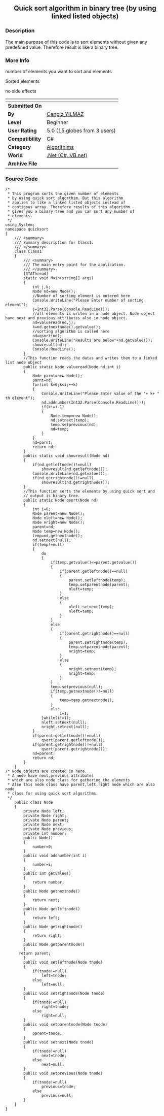 ﻿<div align="center">

## Quick sort algorithm in binary tree \(by using linked listed objects\)


</div>

### Description

The main purpose of this code is to sort elements without given any predefined value. Therefore result is like a binary tree.
 
### More Info
 
number of elements you want to sort and elements

Sorted elements

no side effects


<span>             |<span>
---                |---
**Submitted On**   |
**By**             |[Cengiz YILMAZ](https://github.com/Planet-Source-Code/PSCIndex/blob/master/ByAuthor/cengiz-yilmaz.md)
**Level**          |Beginner
**User Rating**    |5.0 (15 globes from 3 users)
**Compatibility**  |C\#
**Category**       |[Algorithims](https://github.com/Planet-Source-Code/PSCIndex/blob/master/ByCategory/algorithims__10-29.md)
**World**          |[\.Net \(C\#, VB\.net\)](https://github.com/Planet-Source-Code/PSCIndex/blob/master/ByWorld/net-c-vb-net.md)
**Archive File**   |[](https://github.com/Planet-Source-Code/cengiz-yilmaz-quick-sort-algorithm-in-binary-tree-by-using-linked-listed-objects__10-1734/archive/master.zip)





### Source Code

```
/*
 * This program sorts the given number of elements
 * by using quick sort algorthim. But this algorithm
 * applies to like a linked listed objects instead of
 * contigous array. Therefore results of this algorithm
 * gives you a binary tree and you can sort any number of
 * elements.
 */
using System;
namespace quicksort
{
	/// <summary>
	/// Summary description for Class1.
	/// </summary>
	class Class1
	{
		/// <summary>
		/// The main entry point for the application.
		/// </summary>
		[STAThread]
		static void Main(string[] args)
		{
			int j,k;
			Node nd=new Node();
			//Number of sorting element is entered here
			Console.WriteLine("Please Enter number of sorting element");
			j=Int32.Parse(Console.ReadLine());
			//all elements is writen in a node object. Node object have next and previous attributes also in node object.
			nd=valueread(nd,j);
			k=nd.getnextnode().getvalue();
			//sorting algorithm is called here
			nd=qsort(nd);
			Console.WriteLine("Results are below"+nd.getvalue());
			showresult(nd);
			Console.ReadLine();
		}
		//This function reads the datas and writes them to a linked list node object
		public static Node valueread(Node nd,int i)
		{
			Node parnt=new Node();
			parnt=nd;
			for(int k=0;k<i;++k)
			{
				Console.WriteLine("Please Enter value of the "+ k+ " th element");
				nd.addnumber(Int32.Parse(Console.ReadLine()));
				if(k!=i-1)
				{
					Node temp=new Node();
					nd.setnext(temp);
					temp.setprevious(nd);
					nd=temp;
				}
			}
			nd=parnt;
			return nd;
		}
		public static void showresult(Node nd)
		{
			if(nd.getleftnode()!=null)
				showresult(nd.getleftnode());
			Console.WriteLine(nd.getvalue());
			if(nd.getrightnode()!=null)
				showresult(nd.getrightnode());
		}
		//This function sorts the elements by using quick sort and
		// output is binary tree.
		public static Node qsort(Node nd)
		{
			int i=0;
			Node parent=new Node();
			Node nleft=new Node();
			Node nright=new Node();
			parent=nd;
			Node temp=new Node();
			temp=nd.getnextnode();
			nd.setnext(null);
			if(temp!=null)
			{
				do
				{
					if(temp.getvalue()<=parent.getvalue())
					{
						if(parent.getleftnode()==null)
						{
							parent.setleftnode(temp);
							temp.setparentnode(parent);
							nleft=temp;
						}
						else
						{
							nleft.setnext(temp);
							nleft=temp;
						}
					}
					else
					{
						if(parent.getrightnode()==null)
						{
							parent.setrightnode(temp);
							temp.setparentnode(parent);
							nright=temp;
						}
						else
						{
							nright.setnext(temp);
							nright=temp;
						}
					}
					temp.setprevious(null);
					if(temp.getnextnode()!=null)
					{
						temp=temp.getnextnode();
					}
					else
						i=1;
				}while(i!=1);
				nleft.setnext(null);
				nright.setnext(null);
			}
			if(parent.getleftnode()!=null)
				qsort(parent.getleftnode());
			if(parent.getrightnode()!=null)
				qsort(parent.getrightnode());
			nd=parent;
			return nd;
		}
	}
/* Node objects are created in here.
 * A node have next,previous attributes
 * which are also node class for gathering the elements
 * Also this node class have parent,left,right node which are also node
 * class for using quick sort algorithms.
 */
	public class Node
	{
		private Node left;
		private Node right;
		private Node parent;
		private Node next;
		private Node previous;
		private int number;
		public Node()
		{
			number=0;
		}
		public void addnumber(int i)
		{
			number=i;
		}
		public int getvalue()
		{
			return number;
		}
		public Node getnextnode()
		{
			return next;
		}
		public Node getleftnode()
		{
			return left;
		}
		public Node getrightnode()
		{
			return right;
		}
		public Node getparentnode()
		{
      return parent;
		}
		public void setleftnode(Node tnode)
		{
			if(tnode!=null)
				left=tnode;
			else
				left=null;
		}
		public void setrightnode(Node tnode)
		{
			if(tnode!=null)
				right=tnode;
			else
				right=null;
		}
		public void setparentnode(Node tnode)
		{
			parent=tnode;
		}
		public void setnext(Node tnode)
		{
			if(tnode!=null)
				next=tnode;
			else
				next=null;
		}
		public void setprevious(Node tnode)
		{
			if(tnode!=null)
				previous=tnode;
			else
				previous=null;
		}
	}
}
```

